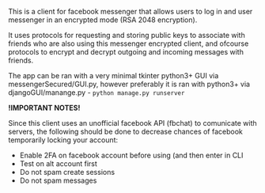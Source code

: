 This is a client for facebook messenger that allows users to log in and user messenger in an encrypted mode (RSA 2048 encryption). 

It uses protocols for requesting and storing public keys to associate with friends who are also using this messenger encrypted client, and ofcourse protocols to encrypt and decrypt outgoing and incoming messages with friends.

The app can be ran with a very minimal tkinter python3+ GUI via messengerSecured/GUI.py, however preferably it is ran with python3+ via djangoGUI/manange.py - `python manage.py runserver`


**!IMPORTANT NOTES!**

Since this client uses an unofficial facebook API (fbchat) to comunicate with servers, the following should be done to decrease chances of facebook temporarily locking your account:
- Enable 2FA on facebook account before using (and then enter in CLI 
- Test on alt account first
- Do not spam create sessions
- Do not spam messages
